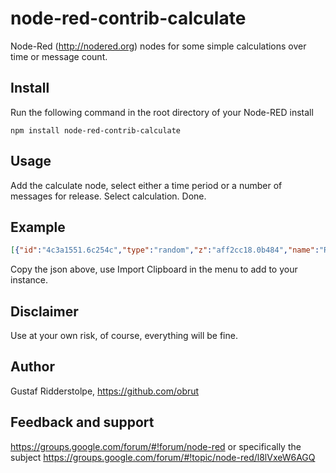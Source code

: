 node-red-contrib-calculate
==========================

Node-Red (http://nodered.org) nodes for some simple calculations over time or message count.

## Install

Run the following command in the root directory of your Node-RED install

    npm install node-red-contrib-calculate

## Usage

Add the calculate node, select either a time period or a number of messages for release. Select calculation. Done.

## Example

```json
[{"id":"4c3a1551.6c254c","type":"random","z":"aff2cc18.0b484","name":"RandomNumber","low":"1","high":"100","inte":"true","property":"payload","x":340,"y":300,"wires":[["6f127280.30cf3c","6867669e.2a13a8","ac90cf81.6e61b","6dd3b70c.dfd938","596e1e94.3205b"]]},{"id":"6f127280.30cf3c","type":"calculate","z":"aff2cc18.0b484","name":"AvgEveryMinute","pauseType":"timed","calculation":"average","timeout":"1","timeoutUnits":"minutes","rate":"10","x":600,"y":180,"wires":[["4fb1838b.89fb2c"]]},{"id":"b32574cf.036708","type":"inject","z":"aff2cc18.0b484","name":"10SecBump","topic":"","payload":"","payloadType":"date","repeat":"10","crontab":"","once":true,"onceDelay":0.1,"x":140,"y":300,"wires":[["4c3a1551.6c254c"]]},{"id":"6867669e.2a13a8","type":"calculate","z":"aff2cc18.0b484","name":"AvgEvery10Msg","pauseType":"rate","calculation":"average","timeout":"10","timeoutUnits":"seconds","rate":"10","x":600,"y":240,"wires":[["4fb1838b.89fb2c"]]},{"id":"ac90cf81.6e61b","type":"calculate","z":"aff2cc18.0b484","name":"MedEveryMinute","pauseType":"timed","calculation":"median","timeout":"1","timeoutUnits":"minutes","rate":"10","x":610,"y":320,"wires":[["4fb1838b.89fb2c"]]},{"id":"6dd3b70c.dfd938","type":"calculate","z":"aff2cc18.0b484","name":"MinEveryMinute","pauseType":"timed","calculation":"min","timeout":"1","timeoutUnits":"minutes","rate":"10","x":600,"y":380,"wires":[["4fb1838b.89fb2c"]]},{"id":"596e1e94.3205b","type":"calculate","z":"aff2cc18.0b484","name":"MaxEveryMinute","pauseType":"timed","calculation":"max","timeout":"1","timeoutUnits":"minutes","rate":"10","x":610,"y":440,"wires":[["4fb1838b.89fb2c"]]},{"id":"4fb1838b.89fb2c","type":"debug","z":"aff2cc18.0b484","name":"Debug","active":false,"tosidebar":true,"console":false,"tostatus":false,"complete":"payload","targetType":"msg","x":870,"y":300,"wires":[]}]
```
Copy the json above, use Import Clipboard in the menu to add to your instance.

## Disclaimer

Use at your own risk, of course, everything will be fine.

## Author

Gustaf Ridderstolpe, https://github.com/obrut

## Feedback and support

https://groups.google.com/forum/#!forum/node-red or specifically the subject https://groups.google.com/forum/#!topic/node-red/l8lVxeW6AGQ
